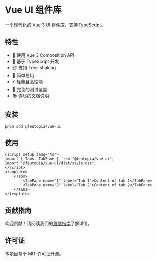 # Vue UI 组件库

一个现代化的 Vue 3 UI 组件库，支持 TypeScript。

## 特性

- 🚀 使用 Vue 3 Composition API
- 💪 基于 TypeScript 开发
- 📦 支持 Tree-shaking
- 🔧 简单易用
- ⚡️ 轻量且高性能
- 🧪 完善的测试覆盖
- 📚 详尽的文档说明

## 安装

```bash
pnpm add @feutopia/vue-ui
```

## 使用

```vue
<script setup lang="ts">
import { Tabs, TabPane } from "@feutopia/vue-ui";
import "@feutopia/vue-ui/dist/style.css";
</script>
<template>
	<Tabs>
		<TabPane name="1" label="Tab 1">Content of tab 1</TabPane>
		<TabPane name="2" label="Tab 2">Content of tab 2</TabPane>
	</Tabs>
</template>
```

## 贡献指南

欢迎贡献！请阅读我们的[贡献指南](./CONTRIBUTING.md)了解详情。

## 许可证

本项目基于 MIT 许可证开源。
